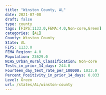 ```yaml
---
title: "Winston County, AL"
date: 2021-07-08
draft: false
type: county
tags: [FIPS:1133.0,FEMA:4.0,Non-core,Green]
categories: [AL]
County: Winston County
State: AL
FIPS: 1133.0
FEMA_Region: 4.0
Population: 23629.0
NCHS_Urban_Rural_Classification: Non-core
Tests_in_prior_14_days: 244.0
Fourteen_day_test_rate_per_100000: 1033.0
Percent_Positivity_in_prior_14_days: 0.033
Level: Green
url: /states/AL/winston-county
---
```



